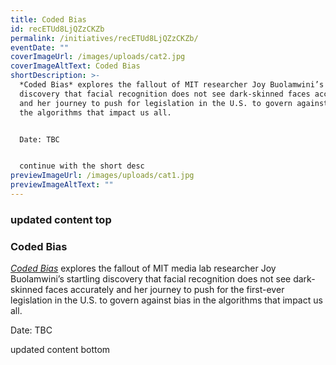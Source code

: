 ```yaml
---
title: Coded Bias
id: recETUd8LjQZzCKZb
permalink: /initiatives/recETUd8LjQZzCKZb/
eventDate: ""
coverImageUrl: /images/uploads/cat2.jpg
coverImageAltText: Coded Bias
shortDescription: >-
  *Coded Bias* explores the fallout of MIT researcher Joy Buolamwini’s startling
  discovery that facial recognition does not see dark-skinned faces accurately
  and her journey to push for legislation in the U.S. to govern against bias in
  the algorithms that impact us all.


  Date: TBC


  continue with the short desc
previewImageUrl: /images/uploads/cat1.jpg
previewImageAltText: ""
---
```

### updated content top

### Coded Bias

*[Coded Bias](https://www.codedbias.com/about)* explores the fallout of MIT media lab researcher Joy Buolamwini’s startling discovery that facial recognition does not see dark-skinned faces accurately and her journey to push for the first-ever legislation in the U.S. to govern against bias in the algorithms that impact us all.

Date: TBC

updated content bottom